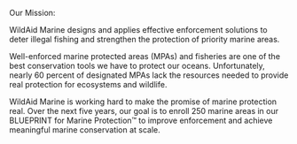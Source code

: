 Our Mission: 

  WildAid Marine designs and applies effective enforcement solutions to deter illegal fishing and strengthen the protection of priority marine areas. 
  
  Well-enforced marine protected areas (MPAs) and fisheries are one of the best conservation tools we have to protect our oceans. Unfortunately, nearly 60 percent of designated MPAs lack the resources needed to provide real protection for ecosystems and wildlife.
  
  WildAid Marine is working hard to make the promise of marine protection real. Over the next five years, our goal is to enroll 250 marine areas in our BLUEPRINT for Marine Protection™ to improve enforcement and achieve meaningful marine conservation at scale.
